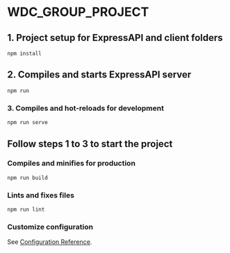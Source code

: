 # WDC_GROUP_PROJECT

## 1. Project setup for ExpressAPI and client folders
```
npm install
```

## 2. Compiles and starts ExpressAPI server
```
npm run
```

### 3. Compiles and hot-reloads for development
```
npm run serve
```

## Follow steps 1 to 3 to start the project



### Compiles and minifies for production
```
npm run build
```

### Lints and fixes files
```
npm run lint
```

### Customize configuration
See [Configuration Reference](https://cli.vuejs.org/config/).
